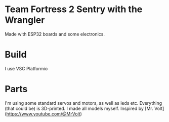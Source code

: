 # Team Fortress 2 Sentry with the Wrangler
Made with ESP32 boards and some electronics. 


# Build

I use VSC Platformio

# Parts

I'm using some standard servos and motors, as well as leds etc. 
Everything (that could be) is 3D-printed. I made all models myself.
Inspired by [Mr. Volt] (https://www.youtube.com/@MrVolt)
